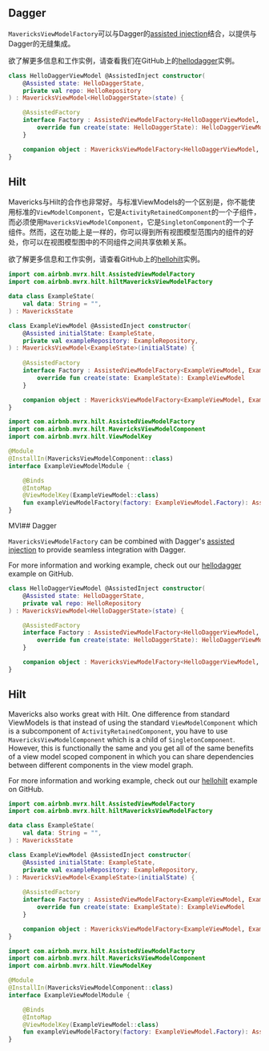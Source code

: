 ## Dagger

`MavericksViewModelFactory`可以与Dagger的[assisted injection](https://dagger.dev/dev-guide/assisted-injection)结合，以提供与Dagger的无缝集成。

欲了解更多信息和工作实例，请查看我们在GitHub上的[hellodagger](https://github.com/airbnb/MvRx/tree/main/hellodagger)实例。

```kotlin
class HelloDaggerViewModel @AssistedInject constructor(
    @Assisted state: HelloDaggerState,
    private val repo: HelloRepository
) : MavericksViewModel<HelloDaggerState>(state) {

    @AssistedFactory
    interface Factory : AssistedViewModelFactory<HelloDaggerViewModel, HelloDaggerState> {
        override fun create(state: HelloDaggerState): HelloDaggerViewModel
    }

    companion object : MavericksViewModelFactory<HelloDaggerViewModel, HelloDaggerState> by daggerMavericksViewModelFactory()
}
```

## Hilt

Mavericks与Hilt的合作也非常好。与标准ViewModels的一个区别是，你不能使用标准的`ViewModelComponent`，它是`ActivityRetainedComponent`的一个子组件，而必须使用`MavericksViewModelComponent`，它是`SingletonComponent`的一个子组件。然而，这在功能上是一样的，你可以得到所有视图模型范围内的组件的好处，你可以在视图模型图中的不同组件之间共享依赖关系。

欲了解更多信息和工作实例，请查看GitHub上的[hellohilt](https://github.com/airbnb/MvRx/tree/main/hellohilt)实例。

```kotlin
import com.airbnb.mvrx.hilt.AssistedViewModelFactory
import com.airbnb.mvrx.hilt.hiltMavericksViewModelFactory

data class ExampleState(
    val data: String = "",
) : MavericksState

class ExampleViewModel @AssistedInject constructor(
    @Assisted initialState: ExampleState,
    private val exampleRepository: ExampleRepository,
) : MavericksViewModel<ExampleState>(initialState) {
    
    @AssistedFactory
    interface Factory : AssistedViewModelFactory<ExampleViewModel, ExampleState> {
        override fun create(state: ExampleState): ExampleViewModel
    }

    companion object : MavericksViewModelFactory<ExampleViewModel, ExampleState> by hiltMavericksViewModelFactory()
}
```
```kotlin
import com.airbnb.mvrx.hilt.AssistedViewModelFactory
import com.airbnb.mvrx.hilt.MavericksViewModelComponent
import com.airbnb.mvrx.hilt.ViewModelKey

@Module
@InstallIn(MavericksViewModelComponent::class)
interface ExampleViewModelModule {

    @Binds
    @IntoMap
    @ViewModelKey(ExampleViewModel::class)
    fun exampleViewModelFactory(factory: ExampleViewModel.Factory): AssistedViewModelFactory<*, *>
}
```
MVI## Dagger

`MavericksViewModelFactory` can be combined with Dagger's [assisted injection](https://dagger.dev/dev-guide/assisted-injection) to provide seamless integration with Dagger.

For more information and working example, check out our [hellodagger](https://github.com/airbnb/MvRx/tree/main/hellodagger) example on GitHub.

```kotlin
class HelloDaggerViewModel @AssistedInject constructor(
    @Assisted state: HelloDaggerState,
    private val repo: HelloRepository
) : MavericksViewModel<HelloDaggerState>(state) {

    @AssistedFactory
    interface Factory : AssistedViewModelFactory<HelloDaggerViewModel, HelloDaggerState> {
        override fun create(state: HelloDaggerState): HelloDaggerViewModel
    }

    companion object : MavericksViewModelFactory<HelloDaggerViewModel, HelloDaggerState> by daggerMavericksViewModelFactory()
}
```


## Hilt

Mavericks also works great with Hilt. One difference from standard ViewModels is that instead of using the standard `ViewModelComponent` which is a subcomponent of `ActivityRetainedComponent`, you have to use `MavericksViewModelComponent` which is a child of `SingletonComponent`. However, this is functionally the same and you get all of the same benefits of a view model scoped component in which you can share dependencies between different components in the view model graph.

For more information and working example, check out our [hellohilt](https://github.com/airbnb/MvRx/tree/main/hellohilt) example on GitHub.

```kotlin
import com.airbnb.mvrx.hilt.AssistedViewModelFactory
import com.airbnb.mvrx.hilt.hiltMavericksViewModelFactory

data class ExampleState(
    val data: String = "",
) : MavericksState

class ExampleViewModel @AssistedInject constructor(
    @Assisted initialState: ExampleState,
    private val exampleRepository: ExampleRepository,
) : MavericksViewModel<ExampleState>(initialState) {
    
    @AssistedFactory
    interface Factory : AssistedViewModelFactory<ExampleViewModel, ExampleState> {
        override fun create(state: ExampleState): ExampleViewModel
    }

    companion object : MavericksViewModelFactory<ExampleViewModel, ExampleState> by hiltMavericksViewModelFactory()
}
```
```kotlin
import com.airbnb.mvrx.hilt.AssistedViewModelFactory
import com.airbnb.mvrx.hilt.MavericksViewModelComponent
import com.airbnb.mvrx.hilt.ViewModelKey

@Module
@InstallIn(MavericksViewModelComponent::class)
interface ExampleViewModelModule {

    @Binds
    @IntoMap
    @ViewModelKey(ExampleViewModel::class)
    fun exampleViewModelFactory(factory: ExampleViewModel.Factory): AssistedViewModelFactory<*, *>
}
```

